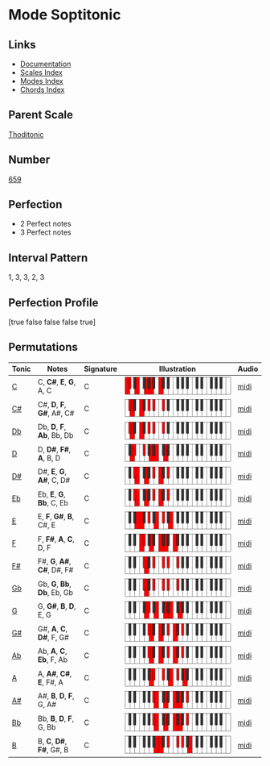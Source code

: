 # Mode Soptitonic

## Links

- [Documentation](index.md)
- [Scales Index](Scales.md)
- [Modes Index](Modes.md)
- [Chords Index](Chords.md)

## Parent Scale

[Thoditonic](ScaleThoditonic.md)

## Number

[659](https://ianring.com/musictheory/scales/659)

## Perfection

- 2 Perfect notes
- 3 Perfect notes

## Interval Pattern

1, 3, 3, 2, 3

## Perfection Profile

[true false false false true]

## Permutations

| Tonic | Notes | Signature | Illustration | Audio |
|-------|-------|-----------|--------------|-------|
| [C](ModeCNaturalSoptitonic.md) | C, **C#**, **E**, **G**, A, C | C | ![CNaturalSoptitonic](ModeCNaturalSoptitonic.png) | [midi](https://github.com/edipermadi/music/blob/main/docs/ModeCNaturalSoptitonic.mid?raw=true) |
| [C#](ModeCSharpSoptitonic.md) | C#, **D**, **F**, **G#**, A#, C# | C | ![CSharpSoptitonic](ModeCSharpSoptitonic.png) | [midi](https://github.com/edipermadi/music/blob/main/docs/ModeCSharpSoptitonic.mid?raw=true) |
| [Db](ModeDFlatSoptitonic.md) | Db, **D**, **F**, **Ab**, Bb, Db | C | ![DFlatSoptitonic](ModeDFlatSoptitonic.png) | [midi](https://github.com/edipermadi/music/blob/main/docs/ModeDFlatSoptitonic.mid?raw=true) |
| [D](ModeDNaturalSoptitonic.md) | D, **D#**, **F#**, **A**, B, D | C | ![DNaturalSoptitonic](ModeDNaturalSoptitonic.png) | [midi](https://github.com/edipermadi/music/blob/main/docs/ModeDNaturalSoptitonic.mid?raw=true) |
| [D#](ModeDSharpSoptitonic.md) | D#, **E**, **G**, **A#**, C, D# | C | ![DSharpSoptitonic](ModeDSharpSoptitonic.png) | [midi](https://github.com/edipermadi/music/blob/main/docs/ModeDSharpSoptitonic.mid?raw=true) |
| [Eb](ModeEFlatSoptitonic.md) | Eb, **E**, **G**, **Bb**, C, Eb | C | ![EFlatSoptitonic](ModeEFlatSoptitonic.png) | [midi](https://github.com/edipermadi/music/blob/main/docs/ModeEFlatSoptitonic.mid?raw=true) |
| [E](ModeENaturalSoptitonic.md) | E, **F**, **G#**, **B**, C#, E | C | ![ENaturalSoptitonic](ModeENaturalSoptitonic.png) | [midi](https://github.com/edipermadi/music/blob/main/docs/ModeENaturalSoptitonic.mid?raw=true) |
| [F](ModeFNaturalSoptitonic.md) | F, **F#**, **A**, **C**, D, F | C | ![FNaturalSoptitonic](ModeFNaturalSoptitonic.png) | [midi](https://github.com/edipermadi/music/blob/main/docs/ModeFNaturalSoptitonic.mid?raw=true) |
| [F#](ModeFSharpSoptitonic.md) | F#, **G**, **A#**, **C#**, D#, F# | C | ![FSharpSoptitonic](ModeFSharpSoptitonic.png) | [midi](https://github.com/edipermadi/music/blob/main/docs/ModeFSharpSoptitonic.mid?raw=true) |
| [Gb](ModeGFlatSoptitonic.md) | Gb, **G**, **Bb**, **Db**, Eb, Gb | C | ![GFlatSoptitonic](ModeGFlatSoptitonic.png) | [midi](https://github.com/edipermadi/music/blob/main/docs/ModeGFlatSoptitonic.mid?raw=true) |
| [G](ModeGNaturalSoptitonic.md) | G, **G#**, **B**, **D**, E, G | C | ![GNaturalSoptitonic](ModeGNaturalSoptitonic.png) | [midi](https://github.com/edipermadi/music/blob/main/docs/ModeGNaturalSoptitonic.mid?raw=true) |
| [G#](ModeGSharpSoptitonic.md) | G#, **A**, **C**, **D#**, F, G# | C | ![GSharpSoptitonic](ModeGSharpSoptitonic.png) | [midi](https://github.com/edipermadi/music/blob/main/docs/ModeGSharpSoptitonic.mid?raw=true) |
| [Ab](ModeAFlatSoptitonic.md) | Ab, **A**, **C**, **Eb**, F, Ab | C | ![AFlatSoptitonic](ModeAFlatSoptitonic.png) | [midi](https://github.com/edipermadi/music/blob/main/docs/ModeAFlatSoptitonic.mid?raw=true) |
| [A](ModeANaturalSoptitonic.md) | A, **A#**, **C#**, **E**, F#, A | C | ![ANaturalSoptitonic](ModeANaturalSoptitonic.png) | [midi](https://github.com/edipermadi/music/blob/main/docs/ModeANaturalSoptitonic.mid?raw=true) |
| [A#](ModeASharpSoptitonic.md) | A#, **B**, **D**, **F**, G, A# | C | ![ASharpSoptitonic](ModeASharpSoptitonic.png) | [midi](https://github.com/edipermadi/music/blob/main/docs/ModeASharpSoptitonic.mid?raw=true) |
| [Bb](ModeBFlatSoptitonic.md) | Bb, **B**, **D**, **F**, G, Bb | C | ![BFlatSoptitonic](ModeBFlatSoptitonic.png) | [midi](https://github.com/edipermadi/music/blob/main/docs/ModeBFlatSoptitonic.mid?raw=true) |
| [B](ModeBNaturalSoptitonic.md) | B, **C**, **D#**, **F#**, G#, B | C | ![BNaturalSoptitonic](ModeBNaturalSoptitonic.png) | [midi](https://github.com/edipermadi/music/blob/main/docs/ModeBNaturalSoptitonic.mid?raw=true) |
